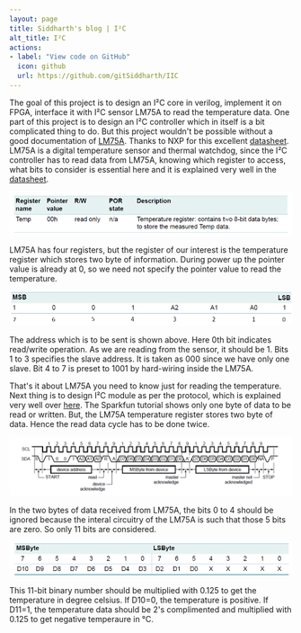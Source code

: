```yaml
---
layout: page
title: Siddharth's blog | I²C
alt_title: I²C
actions:
- label: "View code on GitHub"
  icon: github
  url: https://github.com/gitSiddharth/IIC
---
```

The goal of this project is to design an I²C core in verilog, implement it on FPGA, interface it with I²C sensor LM75A to read the temperature data.
One part of this project is to design an I²C controller which in itself is a bit complicated thing to do. But this project wouldn't be possible without a good documentation of [LM75A](https://www.nxp.com/docs/en/data-sheet/LM75A.pdf). Thanks to NXP for this excellent [datasheet](https://www.nxp.com/docs/en/data-sheet/LM75A.pdf).
LM75A is a digital temperature sensor and thermal watchdog, since the I²C controller has to read data from LM75A, knowing which register to access, what bits to consider is essential here and it is explained very well in the [datasheet](https://www.nxp.com/docs/en/data-sheet/LM75A.pdf).

![Temperature register](/assets/images/Temp_register.png)

LM75A has four registers, but the register of our interest is the temperature register which stores two byte of information. During power up the pointer value is already at 0, so we need not specify the pointer value to read the temperature.

![slave address](/assets/images/address.png)

The address which is to be sent is shown above. Here 0th bit indicates read/write operation. As we are reading from the sensor, it should be 1. Bits 1 to 3 specifies the slave address. It is taken as 000 since we have only one slave. Bit 4 to 7 is preset to 1001 by hard-wiring inside the LM75A.

That's it about LM75A you need to know just for reading the temperature. Next thing is to design I²C module as per the protocol, which is explained very well over [here](https://learn.sparkfun.com/tutorials/i2c). The Sparkfun tutorial shows only one byte of data to be read or written. But, the LM75A temperature register stores two byte of data. Hence the read data cycle has to be done twice.

![address_data_cycle](/assets/images/address_data_cycle.png)

In the two bytes of data received from LM75A, the bits 0 to 4 should be ignored because the interal circuitry of the LM75A is such that those 5 bits are zero. So only 11 bits are considered. 

![Temperature data](/assets/images/Temp_data.png)

This 11-bit binary number should be multiplied with 0.125 to get the temperature in degree celsius. If D10=0, the temperature is positive. If D11=1, the temperature data should be 2's complimented and multiplied with 0.125 to get negative temperaure in °C.
